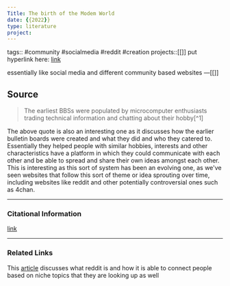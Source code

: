 ```yaml
---
Title: The birth of the Modem World
date: {{2022}}
type: literature
project:
---
```

tags:: #community #socialmedia #reddit #creation 
projects::[[]]
put hyperlink here: [link](https://slate.com/technology/2022/09/modem-world-bbs-internet-history.html) 

essentially like social media and different community based websites
&mdash;[[]]

## Source 
> The earliest BBSs were populated by microcomputer enthusiasts trading technical information and chatting about their hobby[^1]

The above quote is also an interesting one as it discusses how the earlier bulletin boards were created and what they did and who they catered to. Essentially they helped people with similar hobbies, interests and other characteristics have a platform in which they could communicate with each other and be able to spread and share their own ideas amongst each other. This is interesting as this sort of system has been an evolving one, as we've seen websites that follow this sort of theme or idea sprouting over time, including websites like reddit and other potentially controversial ones such as 4chan.

---
### Citational Information

[link](https://slate.com/technology/2022/09/modem-world-bbs-internet-history.html) 

---

### Related Links
This [article](https://blog.hootsuite.com/what-is-reddit/#:~:text=Redditors%20use%20the%20platform%20in,others%20who%20share%20their%20interests) discusses what reddit is and how it is able to connect people based on niche topics that they are looking up as well